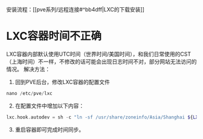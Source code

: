 
安装流程：[[pve系列/远程连接#^bb4dff|LXC的下载安装]]


# LXC容器时间不正确

LXC容器内部默认使用UTC时间（世界时间/美国时间），和我们日常使用的CST（上海时间）不一样，不修改的话可能会出现日志时间不对，部分网站无法访问的情况。
解决方法：

1. 回到PVE后台，修改LXC容器的配置文件
```php
nano /etc/pve/lxc
```
2. 在配置文件中增加以下内容：
```php
lxc.hook.autodev = sh -c "ln -sf /usr/share/zoneinfo/Asia/Shanghai ${LXC_ROOTFS_MOUNT}/etc/localtime"
```
3. 重启容器即可完成时间同步。
